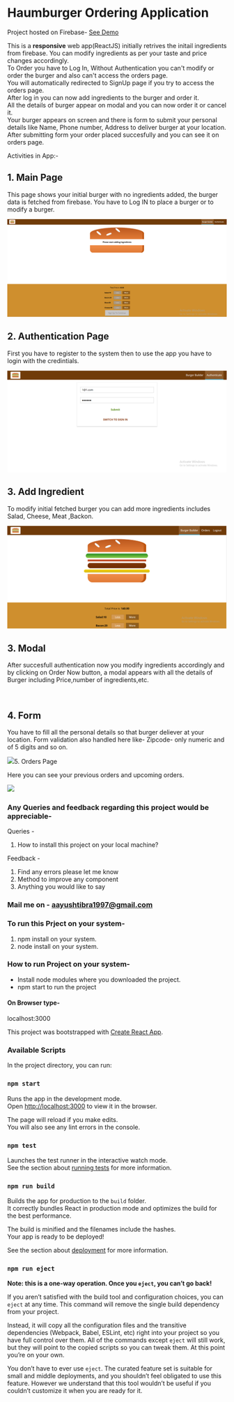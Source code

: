 # Haumburger Ordering Application

Project hosted on Firebase-
[See Demo](https://burger-create-63d20.firebaseapp.com/)

This is a <b>responsive</b> web app(ReactJS) initially retrives the initail ingredients from firebase. You can modify ingredients as per
your taste and price changes accordingly.<br /> 
To Order you have to Log In, Without Authentication you can't modify or order the burger and also can't access the orders page.<br />
You will automatically redirected to SignUp page if you try to access the orders page.<br />
After log in you can now add ingredients to the burger and order it.<br />
All the details of burger appear on modal and you can now order it or cancel it.<br />
Your burger appears on screen and there is form to submit your personal details like Name, Phone number, Address to deliver burger at
your location. <br />
After submitting form your order placed succesfully and you can see it on orders page.<br />
 
Activities in App:-

## 1. Main Page
This page shows your initial burger with no ingredients added, the burger data is fetched from firebase. You have to Log IN to place a
burger or to modify a burger.
<div>
 <img src="/Screenshot/burgerMain.PNG">
</div>

## 2. Authentication Page
First you have to register to the system then to use the app you have to login with the credintials.
<div>
<img src="/Screenshot/Login.PNG">
</div>

## 3. Add Ingredient
To modify initial fetched burger you can add more ingredients includes Salad, Cheese, Meat ,Backon.
<div>
 <img src="/Screenshot/AddIngredient.PNG">
 
## 3. Modal 
After succesfull authentication now you modify ingredients accordingly and by clicking on Order Now button, a modal appears with
all the details of Burger including Price,number of ingredients,etc.
<div>
<img scr="/Screenshot/modal.PNG">
</div>
 
## 4. Form
You have to fill all the personal details so that burger deliever at your location. Form validation also handled here like-
Zipcode- only numeric and of 5 digits and so on.
<div>
<img src="/Screemshot/form.PNG>
</div>

## 5. Orders Page
Here you can see your previous orders and upcoming orders.
<div>
<img src="/Screenshot/orderspage.PNG">
</div>

### Any Queries and feedback regarding this project would be appreciable-
Queries - 
1) How to install this project on your local machine?

Feedback -
1) Find any errors please let me know
2) Method to improve any component
3) Anything you would like to say

### Mail me on - aayushtibra1997@gmail.com

### To run this Prject on your system-
1. npm install on your system.
2. node install on your system.

### How to run Project on your system-
- Install node modules where you downloaded the project.
- npm start to run the project

#### On Browser type-
localhost:3000 

This project was bootstrapped with [Create React App](https://github.com/facebook/create-react-app).


### Available Scripts

In the project directory, you can run:

### `npm start`

Runs the app in the development mode.<br>
Open [http://localhost:3000](http://localhost:3000) to view it in the browser.

The page will reload if you make edits.<br>
You will also see any lint errors in the console.

### `npm test`

Launches the test runner in the interactive watch mode.<br>
See the section about [running tests](https://facebook.github.io/create-react-app/docs/running-tests) for more information.

### `npm run build`

Builds the app for production to the `build` folder.<br>
It correctly bundles React in production mode and optimizes the build for the best performance.

The build is minified and the filenames include the hashes.<br>
Your app is ready to be deployed!

See the section about [deployment](https://facebook.github.io/create-react-app/docs/deployment) for more information.

### `npm run eject`

**Note: this is a one-way operation. Once you `eject`, you can’t go back!**

If you aren’t satisfied with the build tool and configuration choices, you can `eject` at any time. This command will remove the single build dependency from your project.

Instead, it will copy all the configuration files and the transitive dependencies (Webpack, Babel, ESLint, etc) right into your project so you have full control over them. All of the commands except `eject` will still work, but they will point to the copied scripts so you can tweak them. At this point you’re on your own.

You don’t have to ever use `eject`. The curated feature set is suitable for small and middle deployments, and you shouldn’t feel obligated to use this feature. However we understand that this tool wouldn’t be useful if you couldn’t customize it when you are ready for it.



